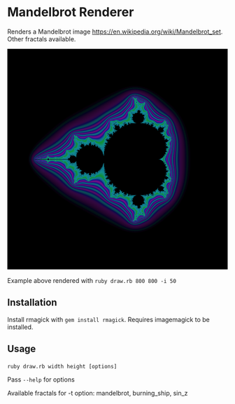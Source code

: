 # Mandelbrot Renderer

Renders a Mandelbrot image https://en.wikipedia.org/wiki/Mandelbrot_set. Other fractals available.

![rendered with 50 iterations](https://github.com/notinventedthere/mandelbrot/raw/master/mandel.png
"Rendered with 50 iterations")

Example above rendered with `ruby draw.rb 800 800 -i 50`

## Installation
Install rmagick with `gem install rmagick`. Requires imagemagick to be installed.

## Usage
`ruby draw.rb width height [options]`

Pass `--help` for options

Available fractals for -t option: mandelbrot, burning_ship, sin_z
